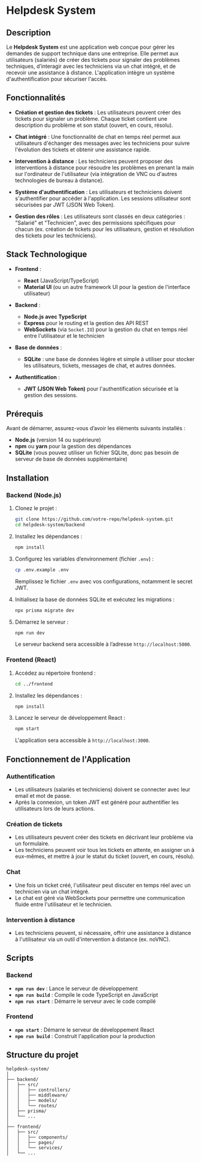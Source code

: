 # Helpdesk System

## Description

Le **Helpdesk System** est une application web conçue pour gérer les demandes de support technique dans une entreprise. Elle permet aux utilisateurs (salariés) de créer des tickets pour signaler des problèmes techniques, d’interagir avec les techniciens via un chat intégré, et de recevoir une assistance à distance. L'application intègre un système d'authentification pour sécuriser l'accès.

## Fonctionnalités

- **Création et gestion des tickets** : Les utilisateurs peuvent créer des tickets pour signaler un problème. Chaque ticket contient une description du problème et son statut (ouvert, en cours, résolu).
- **Chat intégré** : Une fonctionnalité de chat en temps réel permet aux utilisateurs d'échanger des messages avec les techniciens pour suivre l'évolution des tickets et obtenir une assistance rapide.
- **Intervention à distance** : Les techniciens peuvent proposer des interventions à distance pour résoudre les problèmes en prenant la main sur l'ordinateur de l'utilisateur (via intégration de VNC ou d'autres technologies de bureau à distance).
- **Système d'authentification** : Les utilisateurs et techniciens doivent s'authentifier pour accéder à l'application. Les sessions utilisateur sont sécurisées par JWT (JSON Web Token).

- **Gestion des rôles** : Les utilisateurs sont classés en deux catégories : "Salarié" et "Technicien", avec des permissions spécifiques pour chacun (ex. création de tickets pour les utilisateurs, gestion et résolution des tickets pour les techniciens).

## Stack Technologique

- **Frontend** :
  - **React** (JavaScript/TypeScript)
  - **Material UI** (ou un autre framework UI pour la gestion de l'interface utilisateur)
- **Backend** :
  - **Node.js avec TypeScript**
  - **Express** pour le routing et la gestion des API REST
  - **WebSockets** (via `Socket.IO`) pour la gestion du chat en temps réel entre l'utilisateur et le technicien
- **Base de données** :

  - **SQLite** : une base de données légère et simple à utiliser pour stocker les utilisateurs, tickets, messages de chat, et autres données.

- **Authentification** :
  - **JWT (JSON Web Token)** pour l'authentification sécurisée et la gestion des sessions.

## Prérequis

Avant de démarrer, assurez-vous d’avoir les éléments suivants installés :

- **Node.js** (version 14 ou supérieure)
- **npm** ou **yarn** pour la gestion des dépendances
- **SQLite** (vous pouvez utiliser un fichier SQLite, donc pas besoin de serveur de base de données supplémentaire)

## Installation

### Backend (Node.js)

1. Clonez le projet :

   ```bash
   git clone https://github.com/votre-repo/helpdesk-system.git
   cd helpdesk-system/backend
   ```

2. Installez les dépendances :

   ```bash
   npm install
   ```

3. Configurez les variables d’environnement (fichier `.env`) :

   ```bash
   cp .env.example .env
   ```

   Remplissez le fichier `.env` avec vos configurations, notamment le secret JWT.

4. Initialisez la base de données SQLite et exécutez les migrations :

   ```bash
   npx prisma migrate dev
   ```

5. Démarrez le serveur :

   ```bash
   npm run dev
   ```

   Le serveur backend sera accessible à l’adresse `http://localhost:5000`.

### Frontend (React)

1. Accédez au répertoire frontend :

   ```bash
   cd ../frontend
   ```

2. Installez les dépendances :

   ```bash
   npm install
   ```

3. Lancez le serveur de développement React :

   ```bash
   npm start
   ```

   L'application sera accessible à `http://localhost:3000`.

## Fonctionnement de l'Application

### Authentification

- Les utilisateurs (salariés et techniciens) doivent se connecter avec leur email et mot de passe.
- Après la connexion, un token JWT est généré pour authentifier les utilisateurs lors de leurs actions.

### Création de tickets

- Les utilisateurs peuvent créer des tickets en décrivant leur problème via un formulaire.
- Les techniciens peuvent voir tous les tickets en attente, en assigner un à eux-mêmes, et mettre à jour le statut du ticket (ouvert, en cours, résolu).

### Chat

- Une fois un ticket créé, l'utilisateur peut discuter en temps réel avec un technicien via un chat intégré.
- Le chat est géré via WebSockets pour permettre une communication fluide entre l'utilisateur et le technicien.

### Intervention à distance

- Les techniciens peuvent, si nécessaire, offrir une assistance à distance à l'utilisateur via un outil d'intervention à distance (ex. noVNC).

## Scripts

### Backend

- **`npm run dev`** : Lance le serveur de développement
- **`npm run build`** : Compile le code TypeScript en JavaScript
- **`npm run start`** : Démarre le serveur avec le code compilé

### Frontend

- **`npm start`** : Démarre le serveur de développement React
- **`npm run build`** : Construit l'application pour la production

## Structure du projet

```
helpdesk-system/
│
├── backend/
│   ├── src/
│   │   ├── controllers/
│   │   ├── middleware/
│   │   ├── models/
│   │   └── routes/
│   ├── prisma/
│   └── ...
│
├── frontend/
│   ├── src/
│   │   ├── components/
│   │   ├── pages/
│   │   └── services/
│   └── ...
```
